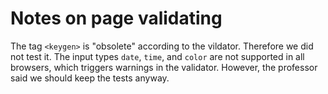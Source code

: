 
Notes on page validating
================================================================================

The tag `<keygen>` is "obsolete" according to the vildator.
Therefore we did not test it.
The input types `date`, `time`, and `color` 
are not supported in all browsers,
which triggers warnings in the validator.
However, the professor said we should keep the tests anyway.
